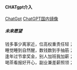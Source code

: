 #### CHATgpt介入

  

[ChatGpt](https://chatgpt.qdymys.cn/#/chat/)
[ChatGPT国内镜像](https://ai.bo-e.com/)
##### 未来愿望   
钱多事少离家近，位高权重责任轻；  
睡觉睡到自然醒，数钱数到手抽筋；  
逢年过节拿奖金，别人加班我加薪；  
喝茶看报好开心，副业兼差薪照领；
